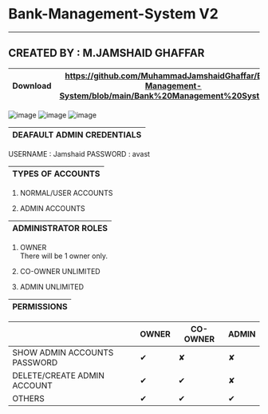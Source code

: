 # Bank-Management-System V2

--------------------------------
CREATED BY : M.JAMSHAID GHAFFAR
--------------------------------
|**Download**|  https://github.com/MuhammadJamshaidGhaffar/Bank-Management-System/blob/main/Bank%20Management%20System.exe |
|------------| ------------------------------------------------------------------------------------------------------------|

![image](https://user-images.githubusercontent.com/75721211/116591021-d4000a80-a937-11eb-92f3-cc42bc4202e3.png)
![image](https://user-images.githubusercontent.com/75721211/116591069-df533600-a937-11eb-99a7-ca0bacd53fee.png)
![image](https://user-images.githubusercontent.com/75721211/116591133-ef6b1580-a937-11eb-9d55-d3076660b4e3.png)

|    DEAFAULT ADMIN CREDENTIALS |
|-------------------------------|
USERNAME : Jamshaid
PASSWORD : avast

 
|   TYPES OF ACCOUNTS           |
|-------------------------------| 
1) NORMAL/USER ACCOUNTS

2) ADMIN ACCOUNTS

  

|  ADMINISTRATOR ROLES          |
|-------------------------------|
1) OWNER	
	There will be 1 owner only. 	
2) CO-OWNER
	UNLIMITED

3) ADMIN
	UNLIMITED



|     PERMISSIONS               |
|-------------------------------|

|                             | OWNER    |  CO-OWNER  |  ADMIN  |
|-----------------------------|----------|------------|---------|
SHOW ADMIN ACCOUNTS PASSWORD  |  ✔       |    ✘      |   ✘     |
DELETE/CREATE ADMIN ACCOUNT   | ✔        |    ✔      |   ✘     |
OTHERS                        | ✔        |    ✔      |   ✔     |
	

